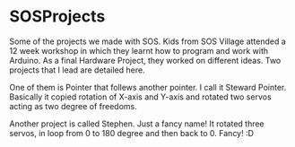 # SOSProjects
Some of the projects we made with SOS. Kids from SOS Village attended a 12 week workshop in which they learnt how to program and work with Arduino. As a final Hardware Project, they worked on different ideas. Two projects that I lead are detailed here. 

One of them is Pointer that follews another pointer. I call it Steward Pointer. Basically it copied rotation of X-axis and Y-axis and rotated two servos acting as two degree of freedoms.

Another project is called Stephen. Just a fancy name! It rotated three servos, in loop from 0 to 180 degree and then back to 0. Fancy! :D

